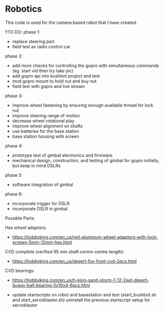 # Robotics
This code is used for the camera based robot that I have created.


!!TO DO:
phase 1:
- replace steering part
- field test as radio control car

phase 2:
- add more checks for controlling the gopro with simultaneous commands (eg. start vid then try take pic)
- add gopro api into bushbot project and test
- mod gopro mount to hold nut and buy nut
- field test with gopro and live stream

phase 3:
- improve wheel fastening by ensuring enough available thread for lock nut
- improve steering range of motion
- decrease wheel rotational play
- improve wheel alignment on shafts
- use batteries for the base station
- base station housing with screen

phase 4:
- prototype test of gimbal electronics and firmware
- mechanical design, construction, and testing of gimbal for gopro initially, but keep in mind DSLRs

phase 5:
- software integration of gimbal

phase 6:
- incorporate trigger for DSLR
- incorporate DSLR in gimbal


Possible Parts:

Hex wheel adaptors:
 - https://hobbyking.com/en_us/red-aluminum-wheel-adaptors-with-lock-screws-5mm-12mm-hex.html
 
CVD complete (verified 95 mm shaft centre-centre length):
 - https://hobbyking.com/en_us/desert-fox-front-cvd-2pcs.html
 
CVD bearings:
 - https://hobbyking.com/en_us/h-king-sand-storm-1-12-2wd-desert-buggy-ball-bearing-5x10x4-6pcs.html


- update startscripts on robot and basestation and test
  (start_bushbot.sh and start_servoblaster.sh)
  uninstall the previous startscript setup for servoblaster